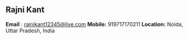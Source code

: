 ## Rajni Kant
**Email** : rajnikant12345@live.com  **Mobile:** 919717170211  **Location:**  Noida, Uttar Pradesh, India


